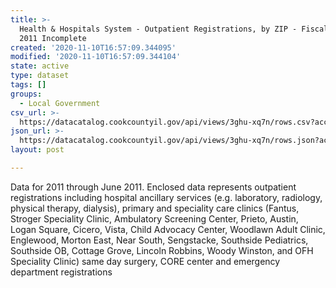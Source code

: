 ```yaml
---
title: >-
  Health & Hospitals System - Outpatient Registrations, by ZIP - Fiscal Year
  2011 Incomplete
created: '2020-11-10T16:57:09.344095'
modified: '2020-11-10T16:57:09.344104'
state: active
type: dataset
tags: []
groups:
  - Local Government
csv_url: >-
  https://datacatalog.cookcountyil.gov/api/views/3ghu-xq7n/rows.csv?accessType=DOWNLOAD
json_url: >-
  https://datacatalog.cookcountyil.gov/api/views/3ghu-xq7n/rows.json?accessType=DOWNLOAD
layout: post

---
```

Data for 2011 through June 2011. Enclosed data represents outpatient registrations including hospital ancillary services (e.g. laboratory, radiology, physical therapy, dialysis), primary and speciality care clinics (Fantus, Stroger Speciality Clinic, Ambulatory Screening Center, Prieto, Austin, Logan Square, Cicero, Vista, Child Advocacy Center, Woodlawn Adult Clinic, Englewood, Morton East, Near South, Sengstacke, Southside Pediatrics, Southside OB, Cottage Grove, Lincoln Robbins, Woody Winston, and OFH Speciality Clinic) same day surgery, CORE center and emergency department registrations
